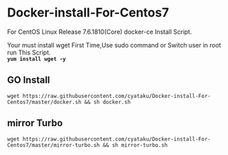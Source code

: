 # Docker-install-For-Centos7
For CentOS Linux Release 7.6.1810(Core) docker-ce Install Script.  

Your must install wget First Time,Use sudo command or Switch user in root run This Script.  
**`yum install wget -y`**    
## GO Install 
`wget https://raw.githubusercontent.com/cyataku/Docker-install-For-Centos7/master/docker.sh && sh docker.sh`

## mirror Turbo
`wget https://raw.githubusercontent.com/cyataku/Docker-install-For-Centos7/master/mirror-turbo.sh && sh mirror-turbo.sh`
